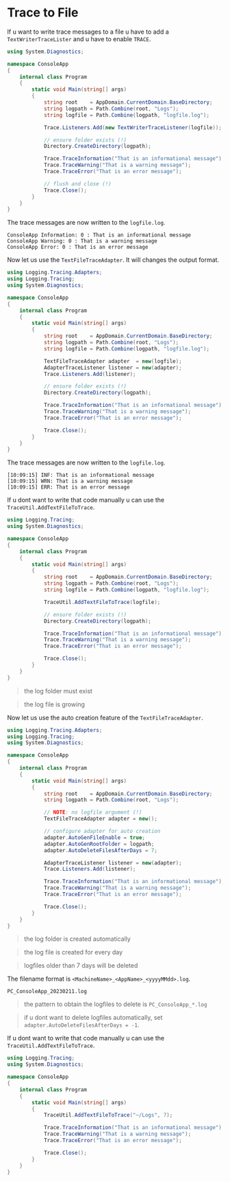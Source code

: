 # Trace to File

If u want to write trace messages to a file u have to add a `TextWriterTraceLister` and u have to enable `TRACE`.

```csharp
using System.Diagnostics;

namespace ConsoleApp
{
    internal class Program
    {
        static void Main(string[] args)
        {
            string root    = AppDomain.CurrentDomain.BaseDirectory;
            string logpath = Path.Combine(root, "Logs"); 
            string logfile = Path.Combine(logpath, "logfile.log");

            Trace.Listeners.Add(new TextWriterTraceListener(logfile));

            // ensure folder exists (!)
            Directory.CreateDirectory(logpath);

            Trace.TraceInformation("That is an informational message");
            Trace.TraceWarning("That is a warning message");
            Trace.TraceError("That is an error message");

            // flush and close (!)
            Trace.Close();
        }
    }
}
```

The trace messages are now written to the `logfile.log`.

```
ConsoleApp Information: 0 : That is an informational message
ConsoleApp Warning: 0 : That is a warning message
ConsoleApp Error: 0 : That is an error message
```

Now let us use the `TextFileTraceAdapter`. It will changes the output format.

```csharp
using Logging.Tracing.Adapters;
using Logging.Tracing;
using System.Diagnostics;

namespace ConsoleApp
{
    internal class Program
    {
        static void Main(string[] args)
        {
            string root    = AppDomain.CurrentDomain.BaseDirectory;
            string logpath = Path.Combine(root, "Logs");
            string logfile = Path.Combine(logpath, "logfile.log");

            TextFileTraceAdapter adapter  = new(logfile);
            AdapterTraceListener listener = new(adapter);
            Trace.Listeners.Add(listener);

            // ensure folder exists (!)
            Directory.CreateDirectory(logpath);

            Trace.TraceInformation("That is an informational message");
            Trace.TraceWarning("That is a warning message");
            Trace.TraceError("That is an error message");

            Trace.Close();
        }
    }
}
```

The trace messages are now written to the `logfile.log`.

```
[10:09:15] INF: That is an informational message
[10:09:15] WRN: That is a warning message
[10:09:15] ERR: That is an error message
```

If u dont want to write that code manually u can use the `TraceUtil.AddTextFileToTrace`.

```csharp
using Logging.Tracing;
using System.Diagnostics;

namespace ConsoleApp
{
    internal class Program
    {
        static void Main(string[] args)
        {
            string root    = AppDomain.CurrentDomain.BaseDirectory;
            string logpath = Path.Combine(root, "Logs");
            string logfile = Path.Combine(logpath, "logfile.log");

            TraceUtil.AddTextFileToTrace(logfile);

            // ensure folder exists (!)
            Directory.CreateDirectory(logpath);

            Trace.TraceInformation("That is an informational message");
            Trace.TraceWarning("That is a warning message");
            Trace.TraceError("That is an error message");

            Trace.Close();
        }
    }
}
```
> the log folder must exist

> the log file is growing

Now let us use the auto creation feature of the `TextFileTraceAdapter`.

```csharp
using Logging.Tracing.Adapters;
using Logging.Tracing;
using System.Diagnostics;

namespace ConsoleApp
{
    internal class Program
    {
        static void Main(string[] args)
        {
            string root    = AppDomain.CurrentDomain.BaseDirectory;
            string logpath = Path.Combine(root, "Logs");

            // NOTE: no logfile argument (!)
            TextFileTraceAdapter adapter = new();

            // configure adapter for auto creation
            adapter.AutoGenFileEnable = true;
            adapter.AutoGenRootFolder = logpath;
            adapter.AutoDeleteFilesAfterDays = 7;

            AdapterTraceListener listener = new(adapter);
            Trace.Listeners.Add(listener);

            Trace.TraceInformation("That is an informational message");
            Trace.TraceWarning("That is a warning message");
            Trace.TraceError("That is an error message");

            Trace.Close();
        }
    }
}
```

> the log folder is created automatically

> the log file is created for every day

> logfiles older than 7 days will be deleted

The filename format is `<MachineName>_<AppName>_<yyyyMMdd>.log`.

``PC_ConsoleApp_20230211.log``

> the pattern to obtain the logfiles to delete is ``PC_ConsoleApp_*.log``

> if u dont want to delete logfiles automatically, set `adapter.AutoDeleteFilesAfterDays = -1`.

If u dont want to write that code manually u can use the `TraceUtil.AddTextFileToTrace`.

```csharp
using Logging.Tracing;
using System.Diagnostics;

namespace ConsoleApp
{
    internal class Program
    {
        static void Main(string[] args)
        {
            TraceUtil.AddTextFileToTrace("~/Logs", 7);

            Trace.TraceInformation("That is an informational message");
            Trace.TraceWarning("That is a warning message");
            Trace.TraceError("That is an error message");

            Trace.Close();
        }
    }
}
```
